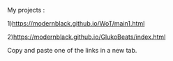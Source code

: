 My projects :

1)https://modernblack.github.io/WoT/main1.html 


2)https://modernblack.github.io/GlukoBeats/index.html

Copy and paste one of the links in a new tab.
